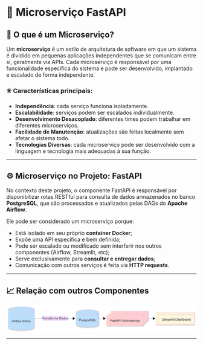 # 🧩 Microserviço FastAPI

## 📌 O que é um Microserviço?

Um **microserviço** é um estilo de arquitetura de software em que um sistema é dividido em pequenas aplicações independentes que se comunicam entre si, geralmente via APIs. Cada microserviço é responsável por uma funcionalidade específica do sistema e pode ser desenvolvido, implantado e escalado de forma independente.

### ✳️ Características principais:

* **Independência**: cada serviço funciona isoladamente.
* **Escalabilidade**: serviços podem ser escalados individualmente.
* **Desenvolvimento Desacoplado**: diferentes times podem trabalhar em diferentes microserviços.
* **Facilidade de Manutenção**: atualizações são feitas localmente sem afetar o sistema todo.
* **Tecnologias Diversas**: cada microserviço pode ser desenvolvido com a linguagem e tecnologia mais adequadas à sua função.

---

## ⚙️ Microserviço no Projeto: FastAPI

No contexto deste projeto, o componente FastAPI é responsável por disponibilizar rotas RESTful para consulta de dados armazenados no banco **PostgreSQL**, que são processados e atualizados pelas DAGs do **Apache Airflow**.

Ele pode ser considerado um microserviço porque:

* Está isolado em seu próprio **container Docker**;
* Expõe uma API específica e bem definida;
* Pode ser escalado ou modificado sem interferir nos outros componentes (Airflow, Streamlit, etc);
* Serve exclusivamente para **consultar e entregar dados**;
* Comunicação com outros serviços é feita via **HTTP requests**.

---

## 📈 Relação com outros Componentes


<img src="docs/images/DiagramaFasAPIMermaidChart-2025-05-05-05.png" alt="Microserviço"/>

---
